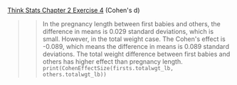 [Think Stats Chapter 2 Exercise 4](http://greenteapress.com/thinkstats2/html/thinkstats2003.html#toc24) (Cohen's d)

>> In the pregnancy length between first babies and others, the difference in means is 0.029 standard deviations, which is small. However, in the total weight case. The Cohen's effect is -0.089, which means the difference in means is 0.089 standard deviations. The total weight difference between first babies and others has higher effect than pregnancy length. 
`print(CohenEffectSize(firsts.totalwgt_lb, others.totalwgt_lb))`
